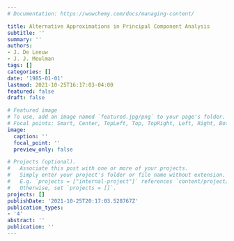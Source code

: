 ```yaml
---
# Documentation: https://wowchemy.com/docs/managing-content/

title: Alternative Approximations in Principal Component Analysis
subtitle: ''
summary: ''
authors:
- J. De Leeuw
- J. J. Meulman
tags: []
categories: []
date: '1985-01-01'
lastmod: 2021-10-25T16:17:03-04:00
featured: false
draft: false

# Featured image
# To use, add an image named `featured.jpg/png` to your page's folder.
# Focal points: Smart, Center, TopLeft, Top, TopRight, Left, Right, BottomLeft, Bottom, BottomRight.
image:
  caption: ''
  focal_point: ''
  preview_only: false

# Projects (optional).
#   Associate this post with one or more of your projects.
#   Simply enter your project's folder or file name without extension.
#   E.g. `projects = ["internal-project"]` references `content/project/deep-learning/index.md`.
#   Otherwise, set `projects = []`.
projects: []
publishDate: '2021-10-25T20:17:03.528767Z'
publication_types:
- '4'
abstract: ''
publication: ''
---
```

